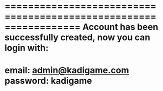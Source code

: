 
=================================================================
Account has been successfully created, now you can login with:
=================================================================
   email: admin@kadigame.com
   password: kadigame
=================================================================